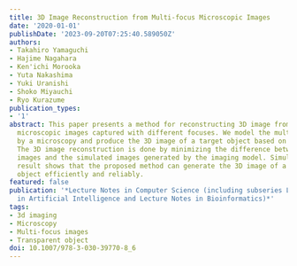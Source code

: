 ```yaml
---
title: 3D Image Reconstruction from Multi-focus Microscopic Images
date: '2020-01-01'
publishDate: '2023-09-20T07:25:40.589050Z'
authors:
- Takahiro Yamaguchi
- Hajime Nagahara
- Ken'ichi Morooka
- Yuta Nakashima
- Yuki Uranishi
- Shoko Miyauchi
- Ryo Kurazume
publication_types:
- '1'
abstract: This paper presents a method for reconstructing 3D image from multi-focus
  microscopic images captured with different focuses. We model the multi-focus imaging
  by a microscopy and produce the 3D image of a target object based on the model.
  The 3D image reconstruction is done by minimizing the difference between the observed
  images and the simulated images generated by the imaging model. Simulation and experimental
  result shows that the proposed method can generate the 3D image of a transparent
  object efficiently and reliably.
featured: false
publication: '*Lecture Notes in Computer Science (including subseries Lecture Notes
  in Artificial Intelligence and Lecture Notes in Bioinformatics)*'
tags:
- 3d imaging
- Microscopy
- Multi-focus images
- Transparent object
doi: 10.1007/978-3-030-39770-8_6
---
```


